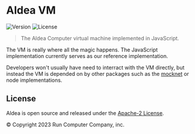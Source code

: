 # Aldea VM

![Version](https://img.shields.io/npm/v/@aldea/vm?style=flat-square)
![License](https://img.shields.io/npm/l/@aldea/vm?style=flat-square)

> The Aldea Computer virtual machine implemented in JavaScript.

The VM is really where all the magic happens. The JavaScript implementation currently serves as our reference implementation.

Developers won't usually have need to interract with the VM directly, but instead the VM is depended on by other packages such as the [mocknet](https://github.com/aldeacomputer/aldea-js/tree/main/packages/mocknet) or node implementations.

## License

Aldea is open source and released under the [Apache-2 License](https://github.com/aldeacomputer/aldea-js/blob/main/packages/vm/LICENSE).

© Copyright 2023 Run Computer Company, inc.
